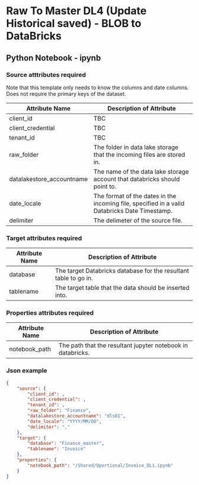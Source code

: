# Raw To Master DL4 (Update Historical saved) - BLOB to DataBricks
## Python Notebook - ipynb

### Source atttributes required

Note that this template only needs to know the columns and date columns. Does not require the primary keys of the dataset.

Attribute Name | Description of Attribute
-------------- | ------------------------
client_id | TBC
client_credential | TBC
tenant_id | TBC
raw_folder | The folder in data lake storage that the incoming files are stored in.
datalakestore_accountname | The name of the data lake storage account that databricks should point to.
date_locale | The format of the dates in the incoming file, specified in a valid Databricks Date Timestamp.
delimiter | The delimeter of the source file.

### Target attributes required

Attribute Name | Description of Attribute
-------------- | ------------------------
database | The target Databricks database for the resultant table to go in.
tablename | The target table that the data should be inserted into.

### Properties attributes required

Attribute Name | Description of Attribute
-------------- | ------------------------
notebook_path | The path that the resultant jupyter notebook in databricks.

### Json example

```json
{
    "source": {
        "client_id": ,
        "client_credential": ,
        "tenant_id": ,
        "raw_folder": "Finance",
        "datalakestore_accountname": "dls01",
        "date_locale": "YYYY/MM/DD",
        "delimiter": ","
    }, 
    "target": {
        "database": "Finance_master",
        "tablename": "Invoice"
    },
    "properties": {
        "notebook_path": "/Shared/Opertional/Invoice_DL1.ipynb"
    }
}
```
